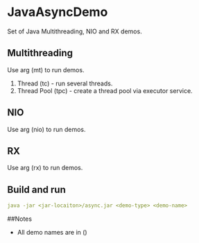 # JavaAsyncDemo

Set of Java Multithreading, NIO and RX demos.

## Multithreading

Use arg (mt) to run demos.
1. Thread (tc) - run several threads.
2. Thread Pool (tpc) - create a thread pool via executor service. 

## NIO

Use arg (nio) to run demos.

## RX

Use arg (rx) to run demos.




## Build and run
````yaml
java -jar <jar-locaiton>/async.jar <demo-type> <demo-name>
````

##Notes

- All demo names are in ()
